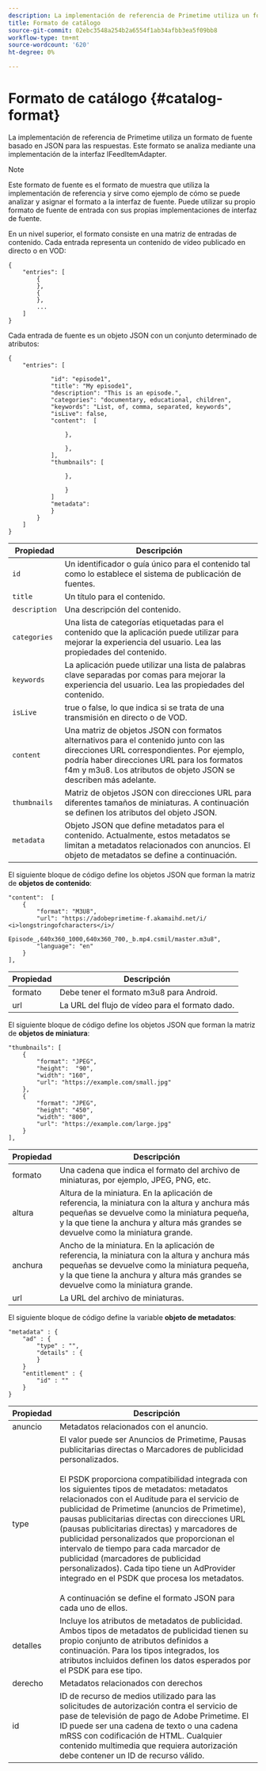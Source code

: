 ```yaml
---
description: La implementación de referencia de Primetime utiliza un formato de fuente basado en JSON para las respuestas. Este formato se analiza mediante una implementación de la interfaz IFeedItemAdapter.
title: Formato de catálogo
source-git-commit: 02ebc3548a254b2a6554f1ab34afbb3ea5f09bb8
workflow-type: tm+mt
source-wordcount: '620'
ht-degree: 0%

---
```


# Formato de catálogo {#catalog-format}

La implementación de referencia de Primetime utiliza un formato de fuente basado en JSON para las respuestas. Este formato se analiza mediante una implementación de la interfaz IFeedItemAdapter.

>[!NOTE]
>
>Este formato de fuente es el formato de muestra que utiliza la implementación de referencia y sirve como ejemplo de cómo se puede analizar y asignar el formato a la interfaz de fuente. Puede utilizar su propio formato de fuente de entrada con sus propias implementaciones de interfaz de fuente.

En un nivel superior, el formato consiste en una matriz de entradas de contenido. Cada entrada representa un contenido de vídeo publicado en directo o en VOD:

```
{
    "entries": [
        {
        },
        {
        },
        ...
    ]
}
```

Cada entrada de fuente es un objeto JSON con un conjunto determinado de atributos:

```
{
    "entries": [
        
            "id": "episode1",
            "title": "My episode1",
            "description": "This is an episode.",
            "categories": "documentary, educational, children",
            "keywords": "List, of, comma, separated, keywords",
            "isLive": false,
            "content":  [
                
                },
                
                },
            ],
            "thumbnails": [
                
                },
                
                }
            ]
            "metadata": 
            } 
        }
    ]
}
```

| Propiedad | Descripción |
|---|---|
| `id` | Un identificador o guía único para el contenido tal como lo establece el sistema de publicación de fuentes. |
| `title` | Un título para el contenido. |
| `description` | Una descripción del contenido. |
| `categories` | Una lista de categorías etiquetadas para el contenido que la aplicación puede utilizar para mejorar la experiencia del usuario. Lea las propiedades del contenido. |
| `keywords` | La aplicación puede utilizar una lista de palabras clave separadas por comas para mejorar la experiencia del usuario. Lea las propiedades del contenido. |
| `isLive` | true o false, lo que indica si se trata de una transmisión en directo o de VOD. |
| `content` | Una matriz de objetos JSON con formatos alternativos para el contenido junto con las direcciones URL correspondientes. Por ejemplo, podría haber direcciones URL para los formatos f4m y m3u8. Los atributos de objeto JSON se describen más adelante. |
| `thumbnails` | Matriz de objetos JSON con direcciones URL para diferentes tamaños de miniaturas. A continuación se definen los atributos del objeto JSON. |
| `metadata` | Objeto JSON que define metadatos para el contenido. Actualmente, estos metadatos se limitan a metadatos relacionados con anuncios. El objeto de metadatos se define a continuación. |

El siguiente bloque de código define los objetos JSON que forman la matriz de **objetos de contenido**:

```
"content":  [
    {
        "format": "M3U8",
        "url": "https://adobeprimetime-f.akamaihd.net/i/
<i>longstringofcharacters</i>/
                 Episode_,640x360_1000,640x360_700,_b.mp4.csmil/master.m3u8",
        "language": "en"
    }  
],
```

| Propiedad | Descripción |
|--- |--- |
| formato | Debe tener el formato m3u8 para Android. |
| url | La URL del flujo de vídeo para el formato dado. |

El siguiente bloque de código define los objetos JSON que forman la matriz de **objetos de miniatura**:

```
"thumbnails": [
    {
        "format": "JPEG",
        "height":  "90",
        "width": "160",
        "url": "https://example.com/small.jpg"
    },
    {
        "format": "JPEG",
        "height": "450",
        "width": "800",
        "url": "https://example.com/large.jpg"
    }
],
```

| Propiedad | Descripción |
|---|---|
| formato | Una cadena que indica el formato del archivo de miniaturas, por ejemplo, JPEG, PNG, etc. |
| altura | Altura de la miniatura. En la aplicación de referencia, la miniatura con la altura y anchura más pequeñas se devuelve como la miniatura pequeña, y la que tiene la anchura y altura más grandes se devuelve como la miniatura grande. |
| anchura | Ancho de la miniatura. En la aplicación de referencia, la miniatura con la altura y anchura más pequeñas se devuelve como la miniatura pequeña, y la que tiene la anchura y altura más grandes se devuelve como la miniatura grande. |
| url | La URL del archivo de miniaturas. |

El siguiente bloque de código define la variable **objeto de metadatos**:

```
"metadata" : {
    "ad" : {
        "type" : "",
        "details" : {
        }
    }
    "entitlement" : {
        "id" : ""
    }
}
```

| Propiedad | Descripción |
|--- |--- |
| anuncio | Metadatos relacionados con el anuncio. |
| type | El valor puede ser Anuncios de Primetime, Pausas publicitarias directas o Marcadores de publicidad personalizados. <br/><br/>El PSDK proporciona compatibilidad integrada con los siguientes tipos de metadatos: metadatos relacionados con el Auditude para el servicio de publicidad de Primetime (anuncios de Primetime), pausas publicitarias directas con direcciones URL (pausas publicitarias directas) y marcadores de publicidad personalizados que proporcionan el intervalo de tiempo para cada marcador de publicidad (marcadores de publicidad personalizados). Cada tipo tiene un AdProvider integrado en el PSDK que procesa los metadatos.  <br/><br/>A continuación se define el formato JSON para cada uno de ellos. |
| detalles | Incluye los atributos de metadatos de publicidad. Ambos tipos de metadatos de publicidad tienen su propio conjunto de atributos definidos a continuación. Para los tipos integrados, los atributos incluidos definen los datos esperados por el PSDK para ese tipo. |
| derecho | Metadatos relacionados con derechos |
| id | ID de recurso de medios utilizado para las solicitudes de autorización contra el servicio de pase de televisión de pago de Adobe Primetime. El ID puede ser una cadena de texto o una cadena mRSS con codificación de HTML. Cualquier contenido multimedia que requiera autorización debe contener un ID de recurso válido. |
